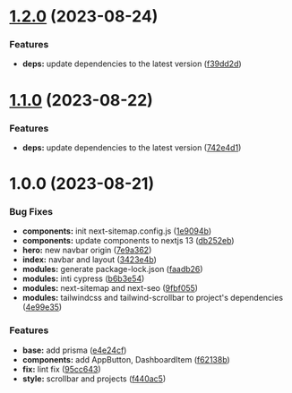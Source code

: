 # [1.2.0](https://github.com/Teshiification/Portfolio2023/compare/v1.1.0...v1.2.0) (2023-08-24)


### Features

* **deps:** update dependencies to the latest version ([f39dd2d](https://github.com/Teshiification/Portfolio2023/commit/f39dd2d3c78b3a6e8e09c1a4a22357bcff0f6635))

# [1.1.0](https://github.com/Teshiification/Portfolio2023/compare/v1.0.0...v1.1.0) (2023-08-22)


### Features

* **deps:** update dependencies to the latest version ([742e4d1](https://github.com/Teshiification/Portfolio2023/commit/742e4d1d0c200083d1bf13e83ecc85ebe7186ac4))

# 1.0.0 (2023-08-21)


### Bug Fixes

* **components:** init next-sitemap.config.js ([1e9094b](https://github.com/Teshiification/Portfolio2023/commit/1e9094b96dfda8f0d697b1044ec0086ae6b339e4))
* **components:** update components to nextjs 13 ([db252eb](https://github.com/Teshiification/Portfolio2023/commit/db252eb62a7e2983f75b6cd12d5a4d2b7f3d8f46))
* **hero:** new navbar origin ([7e9a362](https://github.com/Teshiification/Portfolio2023/commit/7e9a362c40bfb65d8d86ec03f29def416cb90dd9))
* **index:** navbar and layout ([3423e4b](https://github.com/Teshiification/Portfolio2023/commit/3423e4bc0b359698ae39cf0fc57b157228cd9ce4))
* **modules:** generate package-lock.json ([faadb26](https://github.com/Teshiification/Portfolio2023/commit/faadb26b53909b4f266016674f5584a50cf545ac))
* **modules:** inti cypress ([b6b3e54](https://github.com/Teshiification/Portfolio2023/commit/b6b3e54a8f591fe9479790ca640db02ac7404f37))
* **modules:** next-sitemap and next-seo ([9fbf055](https://github.com/Teshiification/Portfolio2023/commit/9fbf0558c7d9fc9a7065ef0025dd2d04283a0456))
* **modules:** tailwindcss and tailwind-scrollbar to project's dependencies ([4e99e35](https://github.com/Teshiification/Portfolio2023/commit/4e99e357468d3e705fc715ce5d0e142ef17f3f17))


### Features

* **base:** add prisma ([e4e24cf](https://github.com/Teshiification/Portfolio2023/commit/e4e24cff96fa844b8474cda2fbd142582c077cbe))
* **components:** add AppButton, DashboardItem ([f62138b](https://github.com/Teshiification/Portfolio2023/commit/f62138b5554911ac0ec1192c95ad81d19d742965))
* **fix:** lint fix ([95cc643](https://github.com/Teshiification/Portfolio2023/commit/95cc643216ed0e662fa0f586a124b7a4277e6d51))
* **style:** scrollbar and projects ([f440ac5](https://github.com/Teshiification/Portfolio2023/commit/f440ac528b0f626f74fbd546cd46c08fda872309))
